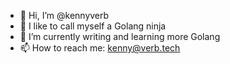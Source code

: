 - 👋 Hi, I’m @kennyverb
- 👀 I like to call myself a Golang ninja
- 🌱 I’m currently writing and learning more Golang
- 📫 How to reach me: kenny@verb.tech

<!---
kennyverb/kennyverb is a ✨ special ✨ repository because its `README.md` (this file) appears on your GitHub profile.
You can click the Preview link to take a look at your changes.
--->

